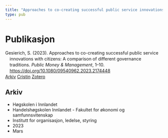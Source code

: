 ```yaml
---
title: "Approaches to co-creating successful public service innovations with citizens: A comparison of different governance traditions"
type: pub
---
```

<h1>Publikasjon</h1>
<article id="csl-bib-container-NVH5KP2B" class="csl-bib-container">
  <div class="csl-bib-body" style="line-height: 1.35; padding-left: 1em; text-indent:-1em;">
  <div class="csl-entry">Gesierich, S. (2023). Approaches to co-creating successful public service innovations with citizens: A comparison of different governance traditions. <i>Public Money &amp; Management</i>, 1&#x2013;10. <a href="https://doi.org/10.1080/09540962.2023.2174448">https://doi.org/10.1080/09540962.2023.2174448</a></div>
</div>
  <div class="csl-bib-buttons">
    <a href="#taxonomy-article-NVH5KP2B" class="csl-bib-button">Arkiv</a>
    <a href="https://app.cristin.no/results/show.jsf?id=2136115" alt="Cristin URL" class="csl-bib-button">Cristin</a>
    <a href="http://zotero.org/groups/5022929/items/NVH5KP2B" alt="Zotero URL" class="csl-bib-button">Zotero</a>
  </div>
  <div id="csl-bib-meta-container-NVH5KP2B"></div>
</article>
<div id="csl-bib-meta-NVH5KP2B" class="csl-bib-meta">
  <article id="taxonomy-article-NVH5KP2B" class="taxonomy-article">
    <h1>Arkiv</h1>
    <ul>
      <li>Høgskolen i Innlandet</li>
      <li>Handelshøgskolen Innlandet - Fakultet for økonomi og samfunnsvitenskap</li>
      <li>Institutt for organisasjon, ledelse, styring</li>
      <li>2023</li>
      <li>Mars</li>
    </ul>
  </article>
</div>
